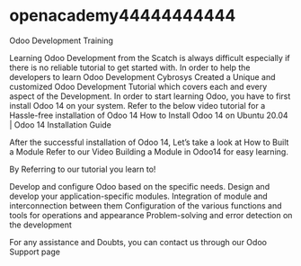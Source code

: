 # openacademy44444444444
Odoo Development Training

Learning Odoo Development from the Scatch is always difficult especially if there is no reliable tutorial to get started with. In order to help the developers to learn Odoo Development Cybrosys Created a Unique and customized Odoo Development Tutorial which covers each and every aspect of the Development. In order to start learning Odoo, you have to first install Odoo 14 on your system. Refer to the below video tutorial for a Hassle-free installation of Odoo 14 
How to Install Odoo 14 on Ubuntu 20.04 | Odoo 14 Installation Guide


After the successful installation of Odoo 14, Let’s take a look at How to Built a Module
Refer to our Video Building a Module in Odoo14 for easy learning.    

By Referring to our tutorial you learn to!

Develop and configure Odoo based on the specific needs.
Design and develop your application-specific modules.
Integration of module and interconnection between them
Configuration of the various functions and tools for operations and appearance
Problem-solving and error detection on the development

For any assistance and Doubts, you can contact us through our Odoo Support page
